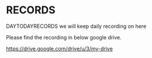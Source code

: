 # RECORDS
DAYTODAYRECORDS
we will keep daily recording on here



Please find the recording in below google drive.


https://drive.google.com/drive/u/3/my-drive
